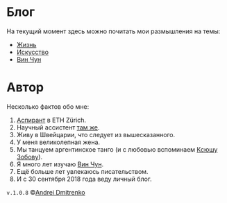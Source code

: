 # Блог

На текущий момент здесь можно почитать мои размышления на темы:

- [Жизнь](/docs/life/README.md)
- [Искусство](/docs/arts/README.md)
- [Вин Чун](/docs/iwco/README.md)

# Автор

Несколько фактов обо мне:  
1. [Аспирант](http://www.imsb.ethz.ch/research/zamboni/people/admitrenko.html) в ETH Zürich.
2. Научный ассиcтент [там же](http://www.imsb.ethz.ch/research/zamboni.html).
3. Живу в Швейцарии, что следует из вышесказанного.
4. У меня великолепная жена.
5. Мы танцуем аргентинское танго (и с любовью вспоминаем [Ксюшу Зобову](https://vk.com/kseniatango)).
6. Я много лет изучаю [Вин Чун](http://www.wing-chun.ru).
7. Ещё больше лет увлекаюсь писательством.
8. И с 30 сентября 2018 года веду личный блог.

`v.1.0.8` &copy;[Andrei Dmitrenko](https://finelit.github.io/blog)
